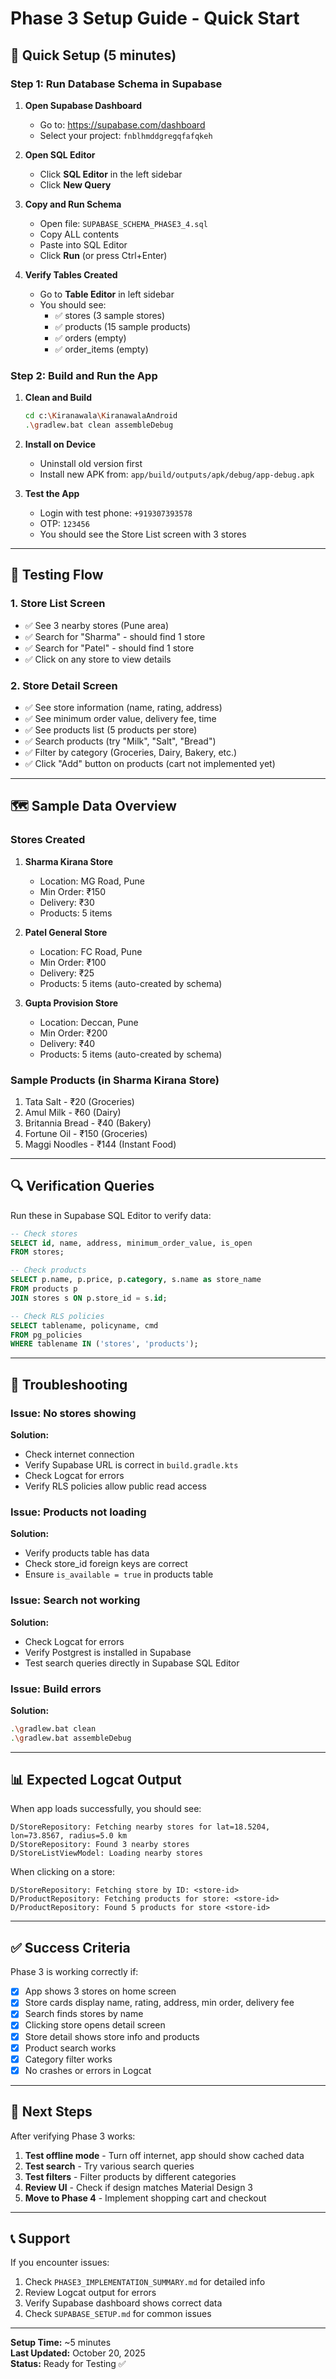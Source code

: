 # Phase 3 Setup Guide - Quick Start

## 🚀 Quick Setup (5 minutes)

### Step 1: Run Database Schema in Supabase

1. **Open Supabase Dashboard**
   - Go to: https://supabase.com/dashboard
   - Select your project: `fnblhmddgregqfafqkeh`

2. **Open SQL Editor**
   - Click **SQL Editor** in the left sidebar
   - Click **New Query**

3. **Copy and Run Schema**
   - Open file: `SUPABASE_SCHEMA_PHASE3_4.sql`
   - Copy ALL contents
   - Paste into SQL Editor
   - Click **Run** (or press Ctrl+Enter)

4. **Verify Tables Created**
   - Go to **Table Editor** in left sidebar
   - You should see:
     - ✅ stores (3 sample stores)
     - ✅ products (15 sample products)
     - ✅ orders (empty)
     - ✅ order_items (empty)

### Step 2: Build and Run the App

1. **Clean and Build**
   ```bash
   cd c:\Kiranawala\KiranawalaAndroid
   .\gradlew.bat clean assembleDebug
   ```

2. **Install on Device**
   - Uninstall old version first
   - Install new APK from: `app/build/outputs/apk/debug/app-debug.apk`

3. **Test the App**
   - Login with test phone: `+919307393578`
   - OTP: `123456`
   - You should see the Store List screen with 3 stores

---

## 📱 Testing Flow

### 1. Store List Screen
- ✅ See 3 nearby stores (Pune area)
- ✅ Search for "Sharma" - should find 1 store
- ✅ Search for "Patel" - should find 1 store
- ✅ Click on any store to view details

### 2. Store Detail Screen
- ✅ See store information (name, rating, address)
- ✅ See minimum order value, delivery fee, time
- ✅ See products list (5 products per store)
- ✅ Search products (try "Milk", "Salt", "Bread")
- ✅ Filter by category (Groceries, Dairy, Bakery, etc.)
- ✅ Click "Add" button on products (cart not implemented yet)

---

## 🗺️ Sample Data Overview

### Stores Created
1. **Sharma Kirana Store**
   - Location: MG Road, Pune
   - Min Order: ₹150
   - Delivery: ₹30
   - Products: 5 items

2. **Patel General Store**
   - Location: FC Road, Pune
   - Min Order: ₹100
   - Delivery: ₹25
   - Products: 5 items (auto-created by schema)

3. **Gupta Provision Store**
   - Location: Deccan, Pune
   - Min Order: ₹200
   - Delivery: ₹40
   - Products: 5 items (auto-created by schema)

### Sample Products (in Sharma Kirana Store)
1. Tata Salt - ₹20 (Groceries)
2. Amul Milk - ₹60 (Dairy)
3. Britannia Bread - ₹40 (Bakery)
4. Fortune Oil - ₹150 (Groceries)
5. Maggi Noodles - ₹144 (Instant Food)

---

## 🔍 Verification Queries

Run these in Supabase SQL Editor to verify data:

```sql
-- Check stores
SELECT id, name, address, minimum_order_value, is_open 
FROM stores;

-- Check products
SELECT p.name, p.price, p.category, s.name as store_name 
FROM products p 
JOIN stores s ON p.store_id = s.id;

-- Check RLS policies
SELECT tablename, policyname, cmd 
FROM pg_policies 
WHERE tablename IN ('stores', 'products');
```

---

## 🐛 Troubleshooting

### Issue: No stores showing
**Solution:**
- Check internet connection
- Verify Supabase URL is correct in `build.gradle.kts`
- Check Logcat for errors
- Verify RLS policies allow public read access

### Issue: Products not loading
**Solution:**
- Verify products table has data
- Check store_id foreign keys are correct
- Ensure `is_available = true` in products table

### Issue: Search not working
**Solution:**
- Check Logcat for errors
- Verify Postgrest is installed in Supabase
- Test search queries directly in Supabase SQL Editor

### Issue: Build errors
**Solution:**
```bash
.\gradlew.bat clean
.\gradlew.bat assembleDebug
```

---

## 📊 Expected Logcat Output

When app loads successfully, you should see:

```
D/StoreRepository: Fetching nearby stores for lat=18.5204, lon=73.8567, radius=5.0 km
D/StoreRepository: Found 3 nearby stores
D/StoreListViewModel: Loading nearby stores
```

When clicking on a store:

```
D/StoreRepository: Fetching store by ID: <store-id>
D/ProductRepository: Fetching products for store: <store-id>
D/ProductRepository: Found 5 products for store <store-id>
```

---

## ✅ Success Criteria

Phase 3 is working correctly if:

- [x] App shows 3 stores on home screen
- [x] Store cards display name, rating, address, min order, delivery fee
- [x] Search finds stores by name
- [x] Clicking store opens detail screen
- [x] Store detail shows store info and products
- [x] Product search works
- [x] Category filter works
- [x] No crashes or errors in Logcat

---

## 🎯 Next Steps

After verifying Phase 3 works:

1. **Test offline mode** - Turn off internet, app should show cached data
2. **Test search** - Try various search queries
3. **Test filters** - Filter products by different categories
4. **Review UI** - Check if design matches Material Design 3
5. **Move to Phase 4** - Implement shopping cart and checkout

---

## 📞 Support

If you encounter issues:

1. Check `PHASE3_IMPLEMENTATION_SUMMARY.md` for detailed info
2. Review Logcat output for errors
3. Verify Supabase dashboard shows correct data
4. Check `SUPABASE_SETUP.md` for common issues

---

**Setup Time:** ~5 minutes  
**Last Updated:** October 20, 2025  
**Status:** Ready for Testing ✅
